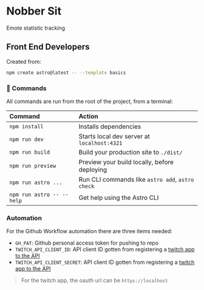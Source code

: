 # Nobber Sit

Emote statistic tracking

## Front End Developers

Created from:

```sh
npm create astro@latest -- --template basics
```
### 🧞 Commands

All commands are run from the root of the project, from a terminal:

| Command                   | Action                                           |
| :------------------------ | :----------------------------------------------- |
| `npm install`             | Installs dependencies                            |
| `npm run dev`             | Starts local dev server at `localhost:4321`      |
| `npm run build`           | Build your production site to `./dist/`          |
| `npm run preview`         | Preview your build locally, before deploying     |
| `npm run astro ...`       | Run CLI commands like `astro add`, `astro check` |
| `npm run astro -- --help` | Get help using the Astro CLI                     |


### Automation

For the Github Workflow automation there are three items needed:

- `GH_PAT`: Github personal access token for pushing to repo
- `TWITCH_API_CLIENT_ID`: API client ID gotten from registering a [twitch app to the API](https://dev.twitch.tv/console/apps)
- `TWITCH_API_CLIENT_SECRET`: API client ID gotten from registering a [twitch app to the API](https://dev.twitch.tv/console/apps)

> For the twitch app, the oauth url can be `https://localhost`
